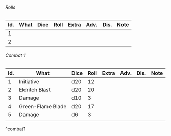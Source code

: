 

###### Rolls
| Id. | What | Dice | Roll | Extra | Adv. | Dis. | Note |
| --- | ---- | ---- | ---- | ----- | ---- | ---- | ---- |
| 1   |      |      |      |       |      |      |      |
| 2   |      |      |      |       |      |      |      |
 

###### Combat 1
| Id. | What              | Dice | Roll | Extra | Adv. | Dis. | Note |
| --- | ----------------- | ---- | ---- | ----- | ---- | ---- | ---- |
| 1   | Initiative        | d20  | 12   |       |      |      |      |
| 2   | Eldritch Blast    | d20  | 20   |       |      |      |      |
| 3   | Damage            | d10  | 3    |       |      |      |      |
| 4   | Green-Flame Blade | d20  | 17   |       |      |      |      |
| 5   | Damage            | d6   | 3    |       |      |      |      |
|     |                   |      |      |       |      |      |      |
^combat1